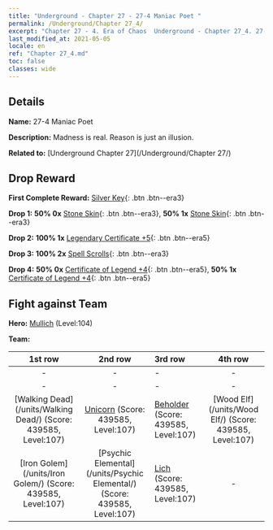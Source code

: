 ```yaml
---
title: "Underground - Chapter 27 - 27-4 Maniac Poet "
permalink: /Underground/Chapter 27_4/
excerpt: "Chapter 27 - 4. Era of Chaos  Underground - Chapter 27_4. 27-4 Maniac Poet "
last_modified_at: 2021-05-05
locale: en
ref: "Chapter 27_4.md"
toc: false
classes: wide
---
```


## Details

 **Name:** 27-4 Maniac Poet 

 **Description:** Madness is real. Reason is just an illusion.

 **Related to:** [Underground Chapter 27](/Underground/Chapter 27/)

## Drop Reward

 **First Complete Reward:** [Silver Key](/Items/con_693/){: .btn .btn--era3}

 **Drop 1:** **50% 0x** [Stone Skin](/Items/her_452/){: .btn .btn--era3}, **50% 1x** [Stone Skin](/Items/her_452/){: .btn .btn--era3}

 **Drop 2:** **100% 1x** [Legendary Certificate +5](/Items/mat_102/){: .btn .btn--era5}

 **Drop 3:** **100% 2x** [Spell Scrolls](/Items/con_694/){: .btn .btn--era3}

 **Drop 4:** **50% 0x** [Certificate of Legend +4](/Items/mat_95/){: .btn .btn--era5}, **50% 1x** [Certificate of Legend +4](/Items/mat_95/){: .btn .btn--era5}


## Fight against Team
 **Hero:** [Mullich](/heroes/Mullich/) (Level:104)

 **Team:**


  | 1st row | 2nd row | 3rd row | 4th row |
  |:----:|:----:|:----|:----:|
  | - | - | - | - |
  | - | - | - | - |
  | [Walking Dead](/units/Walking Dead/) (Score: 439585, Level:107)  | [Unicorn](/units/Unicorn/) (Score: 439585, Level:107)  | [Beholder](/units/Beholder/) (Score: 439585, Level:107)  | [Wood Elf](/units/Wood Elf/) (Score: 439585, Level:107)  |
  | [Iron Golem](/units/Iron Golem/) (Score: 439585, Level:107)  | [Psychic Elemental](/units/Psychic Elemental/) (Score: 439585, Level:107)  | [Lich](/units/Lich/) (Score: 439585, Level:107)  | - |


